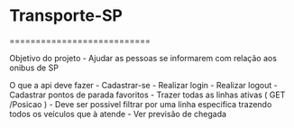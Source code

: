 # Transporte-SP
===========================

Objetivo do projeto
    - Ajudar as pessoas se informarem com relação aos onibus de SP

O que a api deve fazer
    - Cadastrar-se
    - Realizar login
    - Realizar logout
    - Cadastrar pontos de parada favoritos
    - Trazer todas as linhas ativas ( GET /Posicao )
    - Deve ser possivel filtrar por uma linha especifica trazendo todos os veículos que à atende
    - Ver previsão de chegada